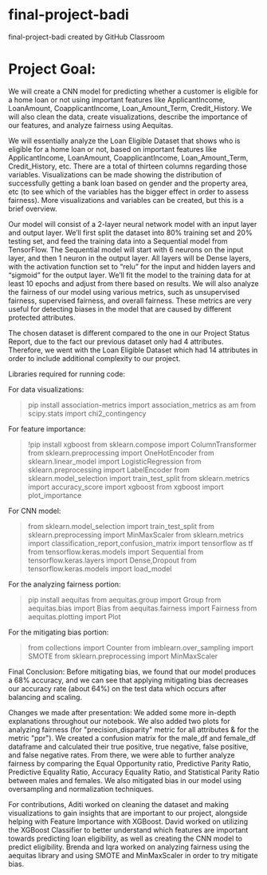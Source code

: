 # final-project-badi
final-project-badi created by GitHub Classroom

# Project Goal:
We will create a CNN model for predicting whether a customer is eligible for a home loan or not using important features like ApplicantIncome, LoanAmount, CoapplicantIncome, Loan_Amount_Term, Credit_History. We will also clean the data, create visualizations, describe the importance of our features, and analyze fairness using Aequitas. 

We will essentially analyze the Loan Eligible Dataset that shows who is eligible for a home loan or not, based on important features like ApplicantIncome, LoanAmount, CoapplicantIncome, Loan_Amount_Term, Credit_History, etc. There are a total of thirteen columns regarding those variables. Visualizations can be made showing the distribution of successfully getting a bank loan based on gender and the property area, etc (to see which of the variables has the bigger effect in order to assess fairness). More visualizations and variables can be created, but this is a brief overview. 

Our model will consist of a 2-layer neural network model with an input layer and output layer. We’ll first split the dataset into 80% training set and 20% testing set, and feed the training data into a Sequential model from TensorFlow. The Sequential model will start with 6 neurons on the input layer, and then 1 neuron in the output layer. All layers will be Dense layers, with the activation function set to “relu” for the input and hidden layers and “sigmoid” for the output layer. We’ll fit the model to the training data for at least 10 epochs and adjust from there based on results. We will also analyze the fairness of our model using various metrics, such as unsupervised fairness, supervised fairness, and overall fairness. These metrics are very useful for detecting biases in the model that are caused by different protected attributes.

The chosen dataset is different compared to the one in our Project Status Report, due to the fact our previous dataset only had 4 attributes. Therefore, we went with the Loan Eligible Dataset which had 14 attributes in order to include additional complexity to our project.


Libraries required for running code:

For data visualizations: 
> pip install association-metrics
> import association_metrics as am
> from scipy.stats import chi2_contingency

For feature importance: 
> !pip install xgboost
> from sklearn.compose import ColumnTransformer
> from sklearn.preprocessing import OneHotEncoder
> from sklearn.linear_model import LogisticRegression
> from sklearn.preprocessing import LabelEncoder
> from sklearn.model_selection import train_test_split
> from sklearn.metrics import accuracy_score
> import xgboost
> from xgboost import plot_importance

For CNN model:
> from sklearn.model_selection import train_test_split
> from sklearn.preprocessing import MinMaxScaler
> from sklearn.metrics import classification_report,confusion_matrix
> import tensorflow as tf
> from tensorflow.keras.models import Sequential
> from tensorflow.keras.layers import Dense,Dropout
> from tensorflow.keras.models import load_model


For the analyzing fairness portion:
> pip install aequitas
> from aequitas.group import Group
> from aequitas.bias import Bias
> from aequitas.fairness import Fairness
> from aequitas.plotting import Plot

For the mitigating bias portion:
> from collections import Counter
> from imblearn.over_sampling import SMOTE
> from sklearn.preprocessing import MinMaxScaler

Final Conclusion: Before mitigating bias, we found that our model produces a 68% accuracy, and we can see that applying mitigating bias decreases our accuracy rate (about 64%) on the test data which occurs after balancing and scaling.

Changes we made after presentation: We added some more in-depth explanations throughout our notebook. We also added two plots for analyzing fairness (for "precision_disparity" metric for all attributes & for the metric "ppr"). We created a confusion matrix for the male_df and female_df dataframe and calculated their true positive, true negative, false positive, and false negative rates. From there, we were able to further analyze fairness by comparing the Equal Opportunity ratio, Predictive Parity Ratio, Predictive Equality Ratio, Accuracy Equality Ratio, and Statistical Parity Ratio between males and females. We also mitigated bias in our model using oversampling and normalization techniques. 

For contributions, Aditi worked on cleaning the dataset and making visualizations to gain insights that are important to our project, alongside helping with Feature Importance with XGBoost. David worked on utilizing the XGBoost Classifier to better understand which features are important towards predicting loan eligibility, as well as creating the CNN model to predict eligibility. Brenda and Iqra worked on analyzing fairness using the aequitas library and using SMOTE and MinMaxScaler in order to try mitigate bias.
